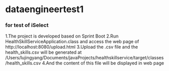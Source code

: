 # dataengineertest1
###  for test of iSelect
1.The project is developed based on Sprint Boot
2.Run HealthSkillServiceApplication.class and access the web page of http://localhost:8080/upload.html
3.Upload the .csv file and the health_skills.csv will be generated at /Users/lujingyang/Documents/javaProjects/healthskillservice/target/classes/health_skills.csv
4.And the content of this file will be displayed in web page
